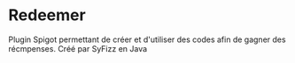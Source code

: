 # Redeemer
 Plugin Spigot permettant de créer et d'utiliser des codes afin de gagner des récmpenses. Créé par SyFizz en Java